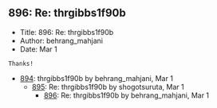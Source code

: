 ## 896: Re: thrgibbs1f90b

- Title: 896: Re: thrgibbs1f90b
- Author: behrang_mahjani
- Date: Mar 1

```
Thanks! 
```

- [894](0894.md): thrgibbs1f90b by behrang_mahjani, Mar 1
    - [895](0895.md): Re: thrgibbs1f90b by shogotsuruta, Mar 1
        - [896](0896.md): Re: thrgibbs1f90b by behrang_mahjani, Mar 1

